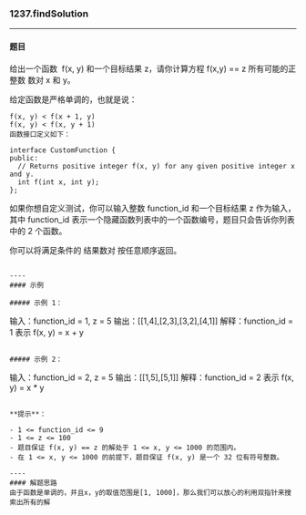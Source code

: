 ### 1237.findSolution
----
#### 题目
给出一个函数  f(x, y) 和一个目标结果 z，请你计算方程 f(x,y) == z 所有可能的正整数 数对 x 和 y。

给定函数是严格单调的，也就是说：

```
f(x, y) < f(x + 1, y)
f(x, y) < f(x, y + 1)
函数接口定义如下：

interface CustomFunction {
public:
  // Returns positive integer f(x, y) for any given positive integer x and y.
  int f(int x, int y);
};
````

如果你想自定义测试，你可以输入整数 function_id 和一个目标结果 z 作为输入，其中 function_id 表示一个隐藏函数列表中的一个函数编号，题目只会告诉你列表中的 2 个函数。  

你可以将满足条件的 结果数对 按任意顺序返回。
```

---- 
#### 示例

##### 示例 1：

```
输入：function_id = 1, z = 5
输出：[[1,4],[2,3],[3,2],[4,1]]
解释：function_id = 1 表示 f(x, y) = x + y
```

##### 示例 2：

```
输入：function_id = 2, z = 5
输出：[[1,5],[5,1]]
解释：function_id = 2 表示 f(x, y) = x * y
``` 

**提示**：

- 1 <= function_id <= 9
- 1 <= z <= 100
- 题目保证 f(x, y) == z 的解处于 1 <= x, y <= 1000 的范围内。
- 在 1 <= x, y <= 1000 的前提下，题目保证 f(x, y) 是一个 32 位有符号整数。

----
#### 解题思路
由于函数是单调的，并且x，y的取值范围是[1, 1000]，那么我们可以放心的利用双指针来搜索出所有的解